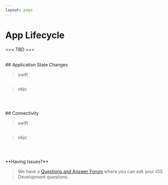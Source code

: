 ```yaml
---
layout: page
---
```


# App Lifecycle

=== TBD ===

</br>
## Application State Changes

>swift

```swift


```
>objc

```objc


```

</br>
## Connectivity


>swift

```swift


```
>objc

```objc


```
</br>
**Having Issues?**

> We have a [Questions and Answer Forum](https://forum.kaltura.org/c/playkit) where you can ask your iOS Development questions.